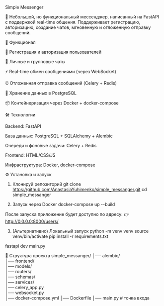 Simple Messenger

📨 Небольшой, но функциональный мессенджер, написанный на FastAPI с поддержкой real-time общения.
Поддерживает регистрацию, авторизацию, создание чатов, мгновенную и отложенную отправку сообщений.

🚀 Функционал

🔐 Регистрация и авторизация пользователей

💬 Личные и групповые чаты

⚡ Real-time обмен сообщениями (через WebSocket)

⏰ Отложенная отправка сообщений (Celery + Redis)

🐘 Хранение данных в PostgreSQL

📦 Контейнеризация через Docker + docker-compose

🛠️ Технологии

Backend: FastAPI

База данных: PostgreSQL + SQLAlchemy + Alembic

Очереди и фоновые задачи: Celery + Redis

Frontend: HTML/CSS/JS 

Инфраструктура: Docker, docker-compose

⚙️ Установка и запуск
1. Клонируй репозиторий
git clone https://github.com/AnastasiaYuhimenko/simple_messanger.git
cd simple_messanger

2. Запуск через Docker
docker-compose up --build


После запуска приложение будет доступно по адресу:
👉 http://0.0.0.0:8000/users/ 

3. (Альтернативно) Локальный запуск
python -m venv venv
source venv/bin/activate
pip install -r requirements.txt

fastapi dev main.py

📂 Структура проекта
simple_messanger/
│── alembic/        
│── frontend/        
│── models/        
│── routers/      
│── schemas/        
│── services/       
│── celery_app.py   
│── websocket.py    
│── docker-compose.yml
│── Dockerfile
│── main.py           # точка входа
